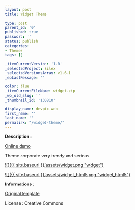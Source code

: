 ```yaml
---
layout: post
title: Widget Theme

type: post
parent_id: '0'
published: true
password: ''
status: publish
categories:
- Themes
tags: []

_itemCurrentVersion: '1.0'
_selectedProject: Silex
_selectedVersionsArray: v1.6.1
_epLastMessage: ''

color: blue
_itemCurrentFileName: widget.zip
_wp_old_slug: ''
_thumbnail_id: '130810'

display_name: devpix-web
first_name: ''
last_name: ''
permalink: "/widget-theme/"
---
```


**Description :**

[Online demo](http://silexprod.com/silex_cifacom20102011/?/widget "Online Demo")

Theme corporate very trendy and serious

[![]({{ site.baseurl }}/assets/widget.png "widget")](http://silexprod.com/silex_cifacom20102011/?/widget#/start/home)

[![]({{ site.baseurl }}/assets/widget_html5.png "widget_html5")](http://silexprod.com/silex_cifacom20102011/?/widget_html5#/start/home)

**Informations :**

[Original template](http://www.freewebtemplates.com/download/templates/11142)

License
: Creative Commons